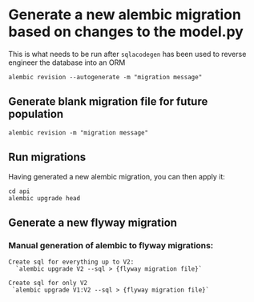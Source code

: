 # Generate a new alembic migration based on changes to the model.py

This is what needs to be run after `sqlacodegen` has been used to
reverse engineer the database into an ORM

`alembic revision --autogenerate -m "migration message"`

## Generate blank migration file for future population

`alembic revision -m "migration message"`


## Run migrations

Having generated a new alembic migration, you can then apply it:
```
cd api
alembic upgrade head
```

## Generate a new flyway migration

### Manual generation of alembic to flyway migrations:

    Create sql for everything up to V2:
      `alembic upgrade V2 --sql > {flyway migration file}`

    Create sql for only V2
     `alembic upgrade V1:V2 --sql > {flyway migration file}`
